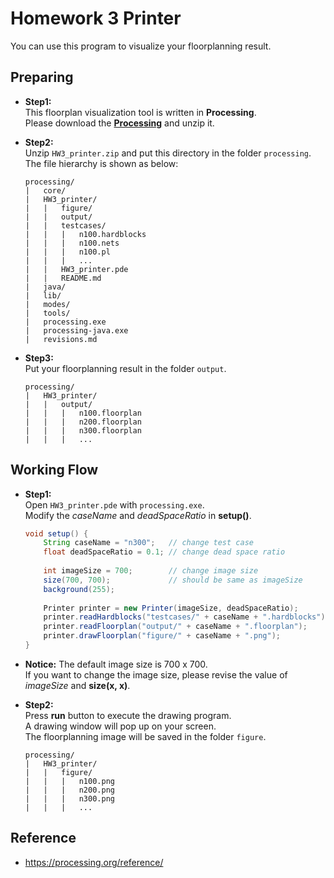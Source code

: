# Homework 3 Printer

You can use this program to visualize your floorplanning result.

## Preparing

* __Step1:__  
    This floorplan visualization tool is written in __Processing__.  
    Please download the [__Processing__](https://processing.org/download) and unzip it.

* __Step2:__  
    Unzip `HW3_printer.zip` and put this directory in the folder `processing`.  
    The file hierarchy is shown as below:

    ```shell
    processing/
    |   core/
    |   HW3_printer/
    |   |   figure/
    |   |   output/
    |   |   testcases/
    |   |   |   n100.hardblocks
    |   |   |   n100.nets
    |   |   |   n100.pl
    |   |   |   ...
    |   |   HW3_printer.pde
    |   |   README.md
    |   java/
    |   lib/
    |   modes/
    |   tools/
    |   processing.exe
    |   processing-java.exe
    |   revisions.md
    ```

* __Step3:__  
    Put your floorplanning result in the folder `output`.

    ```shell
    processing/
    |   HW3_printer/
    |   |   output/
    |   |   |   n100.floorplan
    |   |   |   n200.floorplan
    |   |   |   n300.floorplan
    |   |   |   ...
    ```

## Working Flow

* __Step1:__  
    Open `HW3_printer.pde` with `processing.exe`.  
    Modify the *caseName* and *deadSpaceRatio* in __setup()__.

    ```java
    void setup() {
        String caseName = "n300";   // change test case
        float deadSpaceRatio = 0.1; // change dead space ratio
        
        int imageSize = 700;        // change image size
        size(700, 700);             // should be same as imageSize
        background(255);
        
        Printer printer = new Printer(imageSize, deadSpaceRatio);
        printer.readHardblocks("testcases/" + caseName + ".hardblocks");
        printer.readFloorplan("output/" + caseName + ".floorplan");
        printer.drawFloorplan("figure/" + caseName + ".png");
    }
    ```

* __Notice:__
    The default image size is 700 x 700.  
    If you want to change the image size, please revise the value of *imageSize* and __size(x, x)__.

* __Step2:__  
    Press __run__ button to execute the drawing program.  
    A drawing window will pop up on your screen.  
    The floorplanning image will be saved in the folder `figure`.

    ```shell
    processing/
    |   HW3_printer/
    |   |   figure/
    |   |   |   n100.png
    |   |   |   n200.png
    |   |   |   n300.png
    |   |   |   ...
    ```

## Reference

* <https://processing.org/reference/>

